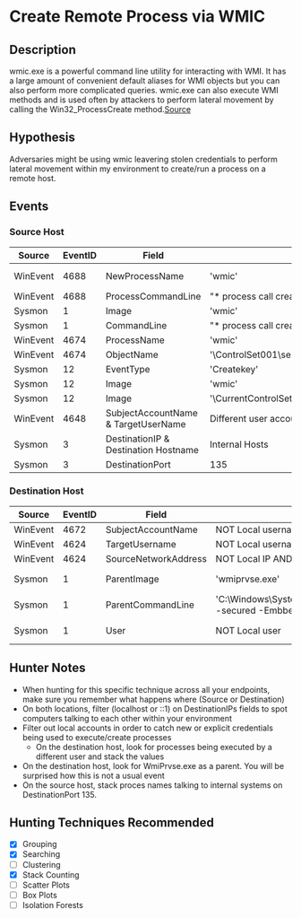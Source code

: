 # Create Remote Process via WMIC
## Description
wmic.exe is a powerful command line utility for interacting with WMI. It has a large amount of convenient default aliases for WMI objects but you can also perform more complicated queries. wmic.exe can also execute WMI methods and is used often by attackers to perform lateral movement by
calling the Win32_ProcessCreate method.[Source](https://www.fireeye.com/content/dam/fireeye-www/global/en/current-threats/pdfs/wp-windows-management-instrumentation.pdf)

## Hypothesis
Adversaries might be using wmic leavering stolen credentials to perform lateral movement within my environment to create/run a process on a remote host. 

## Events
### Source Host
| Source | EventID | Field | Details | Reference | 
|--------|---------|-------|---------|-----------| 
| WinEvent | 4688 | NewProcessName | 'wmic' | [MITRE](https://car.mitre.org/wiki/CAR-2016-03-002), [JPCERT](https://www.jpcert.or.jp/english/pub/sr/20170612ac-ir_research_en.pdf) |
| WinEvent | 4688 | ProcessCommandLine | "* process call create *" AND "* /node:*" | [MITRE](https://car.mitre.org/wiki/CAR-2016-03-002) |
| Sysmon | 1 | Image | 'wmic' | [JPCERT](https://www.jpcert.or.jp/english/pub/sr/20170612ac-ir_research_en.pdf) |
| Sysmon | 1 | CommandLine |  "* process call create *" AND "* /node:*" | [MITRE](https://car.mitre.org/wiki/CAR-2016-03-002) |
| WinEvent | 4674 | ProcessName | 'wmic' | Cyb3rWard0g |
| WinEvent | 4674 | ObjectName | '\ControlSet001\services\WinSock2\Parameters' | Cyb3rWard0g |
| Sysmon | 12 | EventType | 'Createkey' | Cyb3rWard0g |
| Sysmon | 12 | Image | 'wmic' | Cyb3rWard0g |
| Sysmon | 12 | Image | '\CurrentControlSet\services\Tcpip\Parameters' | Cyb3rWard0g |
| WinEvent | 4648 | SubjectAccountName & TargetUserName | Different user accounts | Cyb3rWard0g |
| Sysmon | 3 | DestinationIP & Destination Hostname | Internal Hosts | Cyb3rWard0g |
| Sysmon | 3 | DestinationPort | 135 | Cyb3rWard0g |

### Destination Host
| Source | EventID | Field | Details | Reference | 
|--------|---------|-------|---------|-----------| 
| WinEvent | 4672 | SubjectAccountName | NOT Local username | Cyb3rWard0g |
| WinEvent | 4624 | TargetUsername | NOT Local username | Cyb3rWard0g |
| WinEvent | 4624 | SourceNetworkAddress | NOT Local IP AND Internal IPs | Cyb3rWard0g |
| Sysmon | 1 | ParentImage | 'wmiprvse.exe' | Cyb3rWard0g, [JPCERT](https://www.jpcert.or.jp/english/pub/sr/20170612ac-ir_research_en.pdf) |
| Sysmon | 1 | ParentCommandLine | 'C:\Windows\System32\wbem\wmiprvse.exe -secured -Embbeding' | Cyb3rWard0g, [JPCERT](https://www.jpcert.or.jp/english/pub/sr/20170612ac-ir_research_en.pdf) |
| Sysmon | 1 | User | NOT Local user | Cyb3rWard0g, [JPCERT](https://www.jpcert.or.jp/english/pub/sr/20170612ac-ir_research_en.pdf) |


## Hunter Notes
* When hunting for this specific technique across all your endpoints, make sure you remember what happens where (Source or Destination)
* On both locations, filter (localhost or ::1) on DestinationIPs fields to spot computers talking to each other within your environment
* Filter out local accounts in order to catch new or explicit credentials being used to execute/create processes
  * On the destination host, look for processes being executed by a different user and stack the values
* On the destination host, look for WmiPrvse.exe as a parent. You will be surprised how this is not a usual event
* On the source host, stack proces names talking to internal systems on DestinationPort 135. 


## Hunting Techniques Recommended

- [x] Grouping
- [x] Searching
- [ ] Clustering
- [x] Stack Counting
- [ ] Scatter Plots
- [ ] Box Plots
- [ ] Isolation Forests

